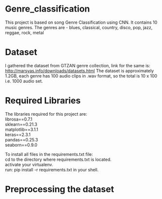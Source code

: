 # Genre_classification

This project is based on song Genre Classification using CNN.
It contains 10 music genres. 
The genres are - blues, classical, country, disco, pop, jazz, reggae, rock, metal

# Dataset
I gathered the dataset from GTZAN genre collection, link for the same is: http://marsyas.info/downloads/datasets.html
The dataset is approximately 1.2GB, each genre has 100 audio clips in .wav format, so the total is 10 x 100 i.e. 1000 audio set.

# Required Libraries 
The libraries required for this project are: </br>
librosa==0.7.1&nbsp; </br>
sklearn==0.21.3&nbsp; </br>
matplotlib==3.1.1&nbsp; </br>
keras==2.3.1&nbsp; </br>
pandas==0.25.3&nbsp; </br>
seaborn==0.9.0&nbsp; </br>

To install all files in the requirements.txt file:</br>
cd to the directory where requirements.txt is located.</br>
activate your virtualenv.</br>
run: pip install -r requirements.txt
  in your shell.</br>

# Preprocessing the dataset
